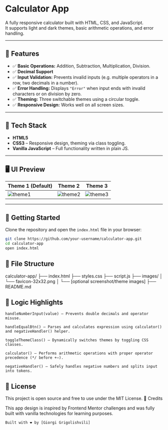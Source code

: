 # Calculator App

A fully responsive calculator built with HTML, CSS, and JavaScript.  
It supports light and dark themes, basic arithmetic operations, and error handling.

---

## 🔧 Features

- ✅ **Basic Operations:** Addition, Subtraction, Multiplication, Division.
- ✅ **Decimal Support**
- ✅ **Input Validation:** Prevents invalid inputs (e.g. multiple operators in a row, two decimals in a number).
- ✅ **Error Handling:** Displays `"Error"` when input ends with invalid characters or on division by zero.
- ✅ **Theming:** Three switchable themes using a circular toggle.
- ✅ **Responsive Design:** Works well on all screen sizes.

---

## 🧩 Tech Stack

- **HTML5**
- **CSS3** – Responsive design, theming via class toggling.
- **Vanilla JavaScript** – Full functionality written in plain JS.

---

## 🖥️ UI Preview

| Theme 1 (Default) | Theme 2 | Theme 3 |
|------------------|---------|----------|
| ![theme1](./images/theme1.png) | ![theme2](./images/theme2.png) | ![theme3](./images/theme3.png) |

---

## 🚀 Getting Started

Clone the repository and open the `index.html` file in your browser:

```bash
git clone https://github.com/your-username/calculator-app.git
cd calculator-app
open index.html

```

## 📁 File Structure

calculator-app/
├── index.html
├── styles.css
├── script.js
├── images/
│   └── favicon-32x32.png
│   └── [optional screenshot/theme images]
├── README.md


## 🧠 Logic Highlights

    handleNumberInput(value) – Prevents double decimals and operator misuse.

    handleEqualBtn() – Parses and calculates expression using calculator() and negativeHandler() helper.

    toggleThemeClass() – Dynamically switches themes by toggling CSS classes.

    calculator() – Performs arithmetic operations with proper operator precedence (*/ before +−).

    negativeHandler() – Safely handles negative numbers and splits input into tokens.

## 📜 License

This project is open source and free to use under the MIT License.
🙌 Credits

This app design is inspired by Frontend Mentor challenges and was fully built with vanilla technologies for learning purposes.

    Built with ❤️ by [Giorgi Grigolishvili]
